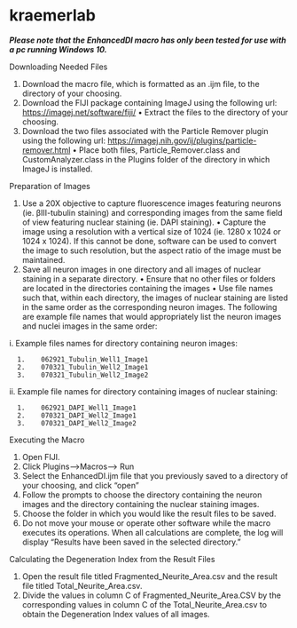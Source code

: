 # kraemerlab
***Please note that the EnhancedDI macro has only been tested for use with a pc running Windows 10.***

Downloading Needed Files
1.	Download the macro file, which is formatted as an .ijm file, to the directory of your choosing.
2.	Download the FIJI package containing ImageJ using the following url: https://imagej.net/software/fiji/ 
      •	Extract the files to the directory of your choosing.
3.	Download the two files associated with the Particle Remover plugin using the following url: https://imagej.nih.gov/ij/plugins/particle-remover.html 
      •	Place both files, Particle_Remover.class and  CustomAnalyzer.class in the Plugins folder of the directory in which ImageJ is installed.
      
Preparation of Images
1.	Use a 20X objective to capture fluorescence images featuring neurons (ie. βIII-tubulin staining) and corresponding images from the same field of view featuring nuclear staining (ie. DAPI staining). 
      •	Capture the image using a resolution with a vertical size of 1024 (ie. 1280 x 1024 or 1024 x 1024). If this cannot be done, software can be used to convert the image to such resolution, but the aspect ratio of the image must be maintained.
2.	Save all neuron images in one directory and all images of nuclear staining in a separate directory.
      •	Ensure that no other files or folders are located in the directories containing the images
      •	Use file names such that, within each directory, the images of nuclear staining are listed in the same order as the corresponding neuron images. The following are example file names that would appropriately list the neuron images and nuclei images in the same order:
      
i.	Example files names for directory containing neuron images:

      1.	062921_Tubulin_Well1_Image1
      2.	070321_Tubulin_Well2_Image1
      3.	070321_Tubulin_Well2_Image2
      
ii.	Example file names for directory containing images of nuclear staining:

      1.	062921_DAPI_Well1_Image1
      2.	070321_DAPI_Well2_Image1
      3.	070321_DAPI_Well2_Image2

Executing the Macro
1.	Open FIJI. 
2.	Click Plugins-->Macros--> Run
3.	Select the EnhancedDI.ijm file that you previously saved to a directory of your choosing, and click “open”
4.	Follow the prompts to choose the directory containing the neuron images and the directory containing the nuclear staining images. 
5.	Choose the folder in which you would like the result files to be saved.
6.	Do not move your mouse or operate other software while the macro executes its operations. When all calculations are complete, the log will display “Results have been saved in the selected directory.”

Calculating the Degeneration Index from the Result Files
1.	Open the result file titled Fragmented_Neurite_Area.csv and the result file titled Total_Neurite_Area.csv.
2.	Divide the values in column C of Fragmented_Neurite_Area.CSV by the corresponding values in column C of the Total_Neurite_Area.csv to obtain the Degeneration Index values of all images.
